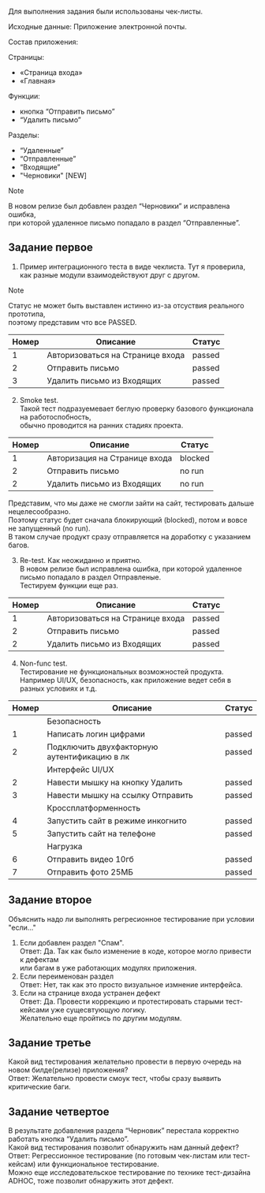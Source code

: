 Для выполнения задания были использованы чек-листы.<br>

Исходные данные: Приложение электронной почты.  

Состав приложения:

Страницы:
+ «Страница входа» 
+ «Главная»

Функции:
+ кнопка “Отправить письмо” 
+ “Удалить письмо”

Разделы: 
+ “Удаленные” 
+ “Отправленные” 
+ “Входящие” 
+ "Черновики" [NEW]
>[!NOTE] 
В новом релизе был добавлен раздел “Черновики” и исправлена ошибка, <br>
при которой удаленное письмо попадало в раздел “Отправленные”. <br>

## Задание первое
1. Пример интеграционного теста в виде чеклиста. Тут я проверила, как разные модули взаимодействуют друг с другом. 
>[!NOTE] 
Статус не может быть выставлен истинно из-за отсуствия реального прототипа,    
поэтому представим что все PASSED.

| Номер | Описание                         | Статус |
|-------|----------------------------------|--------|
| 1     | Авторизоваться на Странице входа | passed |
| 2     | Отправить письмо                 | passed | 
| 3     | Удалить письмо из Входящих       | passed | 


2. Smoke test.   
Такой тест подразуемевает беглую проверку базового функционала на работоспобность,   
обычно проводится на ранних стадиях проекта.

| Номер | Описание                      | Статус  |
|-------|-------------------------------|---------|
| 1     | Авторизация на Странице входа | blocked |
| 2     | Отправить письмо              | no run  | 
| 2     | Удалить письмо из Входящих    | no run  | 

Представим, что мы даже не смогли зайти на сайт, тестировать дальше нецелесообразно.    
Поэтому статус будет сначала блокирующий (blocked), потом и вовсе не запущенный (no run).   
В таком случае продукт сразу отправляется на доработку с указанием багов.

3. Re-test. Как неожиданно и приятно.  
В новом релизе был исправлена ошибка, при которой удаленное письмо попадало в раздел Отправленые.  
Тестируем функции еще раз.

| Номер | Описание                         | Статус |
|-------|----------------------------------|--------|
| 1     | Авторизоваться на Странице входа | passed |
| 2     | Отправить письмо                 | passed | 
| 2     | Удалить письмо из Входящих       | passed | 


4. Non-func test.   
Тестирование не функциональных возможностей продукта.   
Например UI/UX, безопасность, как приложение ведет себя в разных условиях и т.д.

| Номер | Описание                                     | Статус |
|-----|----------------------------------------------|--------|
|     | Безопасность                                 |  |
| 1   | Написать логин цифрами                       | passed |
| 2   | Подключить двухфакторную аутентификацию в лк | passed |
|     | Интерфейс UI/UX                              |  |
| 2   | Навести мышку на кнопку Удалить              | passed | 
| 3   | Навести мышку на ссылку Отправить            | passed |
|     | Кроссплатформенность                         |  |
| 4   | Запустить сайт в режиме инкогнито            | passed |
| 5   | Запустить сайт на телефоне                   | passed |
|     | Нагрузка                                     |  |
| 6   | Отправить видео 10гб                         | passed |
| 7   | Отправить фото 25МБ                          | passed |

## Задание второе

Объяснить надо ли выполнять регресионное тестирование при условии "если..."
1. Если добавлен раздел "Спам".   
Ответ: Да. Так как было изменение в коде, которое могло привести к дефектам <br>или багам в уже работающих модулях приложения.
2. Если переименован раздел   
Ответ: Нет, так как это просто визуальное измнение интерфейса. 
3. Если на странице входа устранен дефект  
Ответ: Да. Провести коррекцию и протестировать старыми тест-кейсами уже сущесвтующую логику.   
Желательно еще пройтись по другим модулям.

## Задание третье 

Какой вид тестирования желательно провести в первую очередь на новом билде(релизе) приложения?  
Ответ: Желательно провести смоук тест, чтобы сразу выявить критические баги. 

## Задание четвертое 

В результате добавления раздела “Черновик” перестала корректно работать кнопка “Удалить письмо”.   
Какой вид тестирования позволит обнаружить нам данный дефект?  
Ответ: Регрессионное тестирование (по готовым чек-листам или тест-кейсам) или функциональное тестирование.   
Можно еще исследовательское тестирование по технике тест-дизайна ADHOC, тоже позволит обнаружить этот дефект.

